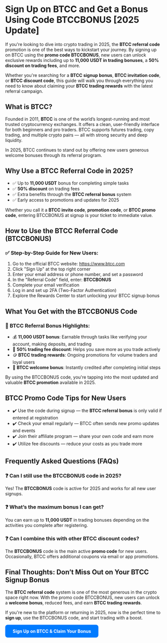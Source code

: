 

  <h1>Sign Up on BTCC and Get a Bonus Using Code <span class="highlight">BTCCBONUS</span> [2025 Update]</h1>

  <p>If you're looking to dive into crypto trading in 2025, the <strong>BTCC referral code</strong> promotion is one of the best ways to kickstart your journey. By signing up on BTCC using the <strong>promo code BTCCBONUS</strong>, new users can unlock exclusive rewards including up to <strong>11,000 USDT in trading bonuses</strong>, a <strong>50% discount on trading fees</strong>, and more.</p>

  <p>Whether you're searching for a <strong>BTCC signup bonus</strong>, <strong>BTCC invitation code</strong>, or <strong>BTCC discount code</strong>, this guide will walk you through everything you need to know about claiming your <strong>BTCC trading rewards</strong> with the latest referral campaign.</p>

  <h2>What is BTCC?</h2>
  <p>Founded in 2011, <strong>BTCC</strong> is one of the world’s longest-running and most trusted cryptocurrency exchanges. It offers a clean, user-friendly interface for both beginners and pro traders. BTCC supports futures trading, copy trading, and multiple crypto pairs — all with strong security and deep liquidity.</p>

  <p>In 2025, BTCC continues to stand out by offering new users generous welcome bonuses through its referral program.</p>

  <h2>Why Use a BTCC Referral Code in 2025?</h2>
  <ul>
    <li>✅ Up to <strong>11,000 USDT</strong> bonus for completing simple tasks</li>
    <li>✅ <strong>50% discount</strong> on trading fees</li>
    <li>✅ Extra benefits through the <strong>BTCC referral bonus</strong> system</li>
    <li>✅ Early access to promotions and updates for 2025</li>
  </ul>

  <p>Whether you call it a <strong>BTCC invite code</strong>, <strong>promotion code</strong>, or <strong>BTCC promo code</strong>, entering <span class="highlight">BTCCBONUS</span> at signup is your ticket to immediate value.</p>

  <h2>How to Use the BTCC Referral Code (<span class="highlight">BTCCBONUS</span>)</h2>

  <h3>✅ Step-by-Step Guide for New Users:</h3>
  <ol>
    <li>Go to the official BTCC website: <a href="https://www.btcc.com" target="_blank">https://www.btcc.com</a></li>
    <li>Click "Sign Up" at the top right corner</li>
    <li>Enter your email address or phone number, and set a password</li>
    <li>In the "Referral Code" field, enter: <strong>BTCCBONUS</strong></li>
    <li>Complete your email verification</li>
    <li>Log in and set up 2FA (Two-Factor Authentication)</li>
    <li>Explore the Rewards Center to start unlocking your BTCC signup bonus</li>
  </ol>

  <h2>What You Get with the <span class="highlight">BTCCBONUS</span> Code</h2>

  <h3>🎁 BTCC Referral Bonus Highlights:</h3>
  <ul>
    <li>💰 <strong>11,000 USDT bonus</strong>: Earnable through tasks like verifying your account, making deposits, and trading</li>
    <li>🔻 <strong>50% trading fee discount</strong>: Helps you save more as you trade actively</li>
    <li>🪙 <strong>BTCC trading rewards</strong>: Ongoing promotions for volume traders and loyal users</li>
    <li>🎉 <strong>BTCC welcome bonus</strong>: Instantly credited after completing initial steps</li>
  </ul>

  <p>By using the <span class="highlight">BTCCBONUS</span> code, you're tapping into the most updated and valuable <strong>BTCC promotion</strong> available in 2025.</p>

  <h2>BTCC Promo Code Tips for New Users</h2>
  <ul>
    <li>✔️ Use the code during signup — the <strong>BTCC referral bonus</strong> is only valid if entered at registration</li>
    <li>✔️ Check your email regularly — BTCC often sends new promo updates and events</li>
    <li>✔️ Join their affiliate program — share your own code and earn more</li>
    <li>✔️ Utilize fee discounts — reduce your costs as you trade more</li>
  </ul>

  <h2>Frequently Asked Questions (FAQs)</h2>
  <h3>❓ Can I still use the BTCCBONUS code in 2025?</h3>
  <p>Yes! The <strong>BTCCBONUS</strong> code is active for 2025 and works for all new user signups.</p>

  <h3>❓ What’s the maximum bonus I can get?</h3>
  <p>You can earn up to <strong>11,000 USDT</strong> in trading bonuses depending on the activities you complete after registering.</p>

  <h3>❓ Can I combine this with other BTCC discount codes?</h3>
  <p>The <strong>BTCCBONUS</strong> code is the main active <strong>promo code</strong> for new users. Occasionally, BTCC offers additional coupons via email or app promotions.</p>

  <h2>Final Thoughts: Don’t Miss Out on Your BTCC Signup Bonus</h2>
  <p>The <strong>BTCC referral code</strong> system is one of the most generous in the crypto space right now. With the promo code <span class="highlight">BTCCBONUS</span>, new users can unlock a <strong>welcome bonus</strong>, reduced fees, and earn <strong>BTCC trading rewards</strong>.</p>

  <p>If you're new to the platform or returning in 2025, now is the perfect time to <strong>sign up</strong>, use the <span class="highlight">BTCCBONUS</span> code, and start trading with a boost.</p>

  <a href="https://partner.btcc.com/us/c/BTCCBONUS/9303" target="_blank" style="display:inline-block;background-color:#007bff;color:#fff;padding:12px 24px;text-decoration:none;border-radius:8px;font-weight:bold;">
  Sign Up on BTCC & Claim Your Bonus
</a>

</body>
</html>
